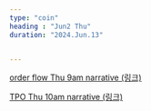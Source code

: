 ```yaml
---
type: "coin"
heading : "Jun2 Thu"
duration: "2024.Jun.13"


---
```

 

[order flow Thu 9am narrative (링크)](/todo/images/order-flow-2024-06-13-9AM.png)

[TPO Thu 10am narrative (링크)](/todo/images/TPO-2024-06-13-10AM.png)



